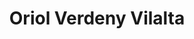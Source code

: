 ---
layout: author_page
title: "Oriol Verdeny Vilalta"
sub_title: "About the Author"
image: "/assets/images/Case studies/oriol-verdeny.jpg"
primary_author: true
bio: |
  Description of Oriol.
social_accounts:
  - icon: "jam jam-linkedin"
    url: "https://www.linkedin.com/in/oriolverdeny/"
---